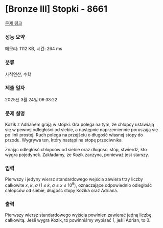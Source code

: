 # [Bronze III] Stopki - 8661 

[문제 링크](https://www.acmicpc.net/problem/8661) 

### 성능 요약

메모리: 1112 KB, 시간: 264 ms

### 분류

사칙연산, 수학

### 제출 일자

2025년 3월 24일 09:33:22

### 문제 설명

<p>Kozik z Adrianem grają w stopki. Gra polega na tym, że chłopcy ustawiają się w pewnej odległości od siebie, a następnie naprzemiennie poruszają się po linii prostej. Ruch polega na przejściu o długość własnej stopy do przodu. Wygrywa ten, który nastąpi na stopę przeciwnika.</p>

<p>Znając odległość chłopców od siebie oraz długości stóp, stwierdź, kto wygra pojedynek. Zakładamy, że Kozik zaczyna, ponieważ jest starszy.</p>

### 입력 

 <p>Pierwszy i jedyny wiersz standardowego wejścia zawiera trzy liczby całkowite <em>x</em>, <em>k</em>, <em>a</em> (1 ≤ <em>k</em>, <em>a</em> ≤ <em>x</em> ≤ 10<sup>9</sup>), oznaczające odpowiednio odległość chłopców od siebie, długość stopy Kozika oraz Adriana.</p>

### 출력 

 <p>Pierwszy wiersz standardowego wyjścia powinien zawierać jedną liczbę całkowitą. Jeśli wygra Kozik, to powinniśmy wypisać 1, jeśli Adrian, to 0.</p>

